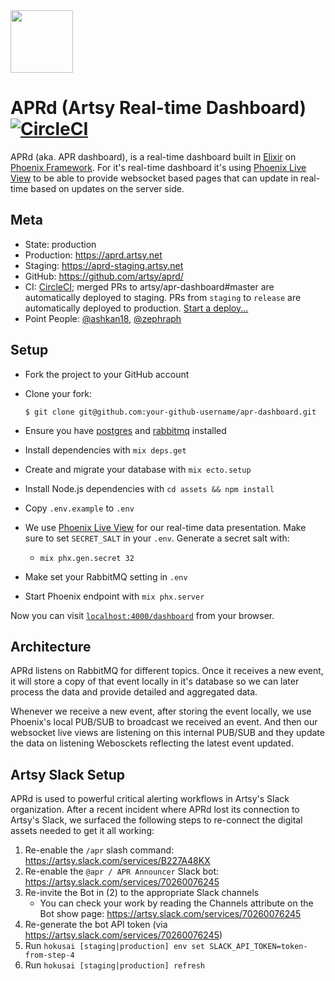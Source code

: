 <img src="/assets/static/images/APR.png" width="100px" />

# APRd (Artsy Real-time Dashboard) [![CircleCI](https://circleci.com/gh/artsy/aprd.svg?style=svg)](https://circleci.com/gh/artsy/aprd)

APRd (aka. APR dashboard), is a real-time dashboard built in [Elixir](https://elixir-lang.org/) on [Phoenix Framework](https://phoenixframework.org/). For it's real-time dashboard it's using [Phoenix Live View](https://github.com/phoenixframework/phoenix_live_view) to be able to provide websocket based pages that can update in real-time based on updates on the server side.

## Meta

- State: production
- Production: https://aprd.artsy.net
- Staging: https://aprd-staging.artsy.net
- GitHub: https://github.com/artsy/aprd/
- CI: [CircleCI](https://circleci.com/gh/artsy/apr-dashboard); merged PRs to artsy/apr-dashboard#master are automatically deployed to staging. PRs from `staging` to `release` are automatically deployed to production. [Start a deploy...](https://github.com/artsy/apr-dashboard/compare/release...staging?expand=1)
- Point People: [@ashkan18][ashkan18], [@zephraph][zephraph]

## Setup

- Fork the project to your GitHub account

- Clone your fork:
  ```
  $ git clone git@github.com:your-github-username/apr-dashboard.git
  ```
- Ensure you have [postgres](https://www.postgresql.org/download/) and [rabbitmq](https://www.rabbitmq.com/download.html) installed
- Install dependencies with `mix deps.get`
- Create and migrate your database with `mix ecto.setup`
- Install Node.js dependencies with `cd assets && npm install`
- Copy `.env.example` to `.env`
- We use [Phoenix Live View](https://github.com/phoenixframework/phoenix_live_view) for our real-time data presentation. Make sure to set `SECRET_SALT` in your `.env`. Generate a secret salt with:
  - `mix phx.gen.secret 32`
- Make set your RabbitMQ setting in `.env`
- Start Phoenix endpoint with `mix phx.server`

Now you can visit [`localhost:4000/dashboard`](http://localhost:4000/dashboard) from your browser.

## Architecture

APRd listens on RabbitMQ for different topics. Once it receives a new event, it will store a copy of that event locally in it's database so we can later process the data and provide detailed and aggregated data.

Whenever we receive a new event, after storing the event locally, we use Phoenix's local PUB/SUB to broadcast we received an event. And then our websocket live views are listening on this internal PUB/SUB and they update the data on listening Webosckets reflecting the latest event updated.

[ashkan18]: https://github.com/ashkan18
[zephraph]: https://github.com/zephraph

## Artsy Slack Setup

APRd is used to powerful critical alerting workflows in Artsy's Slack organization. After a recent incident where APRd lost its connection to Artsy's Slack, we surfaced the following steps to re-connect the digital assets needed to get it all working:

1. Re-enable the `/apr` slash command: https://artsy.slack.com/services/B227A48KX
1. Re-enable the `@apr / APR Announcer` Slack bot: https://artsy.slack.com/services/70260076245
1. Re-invite the Bot in (2) to the appropriate Slack channels
    - You can check your work by reading the Channels attribute on the Bot show page: https://artsy.slack.com/services/70260076245
1. Re-generate the bot API token (via https://artsy.slack.com/services/70260076245)
1. Run `hokusai [staging|production] env set SLACK_API_TOKEN=token-from-step-4`
1. Run `hokusai [staging|production] refresh`
